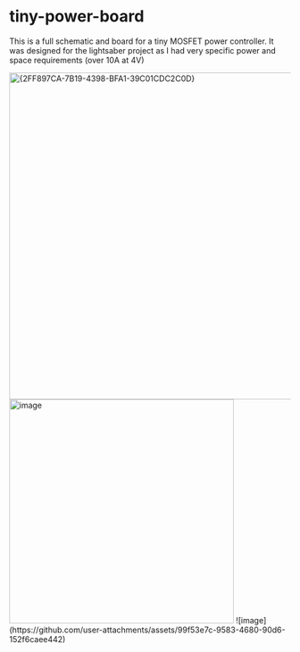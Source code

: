 # tiny-power-board

This is a full schematic and board for a tiny MOSFET power controller. It  was designed for the lightsaber project as I had very specific power and space requirements (over 10A at 4V)

<img width="586" alt="{2FF897CA-7B19-4398-BFA1-39C01CDC2C0D}" src="https://github.com/user-attachments/assets/a70967db-5092-426b-ac9d-6fc734dc977d">
<img width="402" alt="image" src="https://github.com/user-attachments/assets/2198a2b0-08d8-4b63-b3a8-14d26f1da3e6">
![image](https://github.com/user-attachments/assets/99f53e7c-9583-4680-90d6-152f6caee442)


